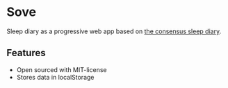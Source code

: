 # Sove

Sleep diary as a progressive web app based on [the consensus sleep diary](https://www.ncbi.nlm.nih.gov/pmc/articles/PMC3250369/).

## Features
- Open sourced with MIT-license
- Stores data in localStorage

